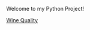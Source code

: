 Welcome to my Python Project!

[Wine Quality](https://colab.research.google.com/drive/1VHw0KAdTXJCYDtPK6TdNBeF_oDAbjifn?usp=sharing)
[]()
